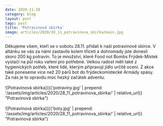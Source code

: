 ```yaml
---
date: 2020-11-28
category: blog
layout: post
tags: post
title: 'Potravinová sbírka'
image: articles/2020/28_11_potravinova_sbirka/main.jpg
---
```

Děkujeme všem, kteří se v sobotu 28.11. přidali k naší potravinové sbírce. V altánku se vás za námi zastavilo kolem třiceti a dohromady jste donesli skoro 200 kg potravin. To je množství, které Food not Bombs Frýdek-Místek vystačí na půl roku vaření pro potřebné. Velkou radost měli také z hygienických potřeb, které lidé, kterým připravují jídlo určitě ocení. Z akce také poneseme více než 20 párů bot do frýdeckomístecké Armády spásy. Za nás je to opravdu moc hezký začátek adventu.
<br>
<br>
![Potravinová sbírka]({{'potraviny.jpg' | prepend: '/assets/img/articles/2020/28_11_potravinova_sbirka/' | relative_url}} "Potravinová sbírka")
<br>
<br>
![Potravinová sbírka]({{'boty.jpg' | prepend: '/assets/img/articles/2020/28_11_potravinova_sbirka/' | relative_url}} "Potravinová sbírka")

